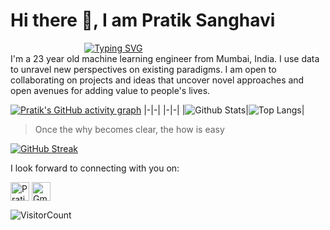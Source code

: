 # Hi there 👋, I am Pratik Sanghavi

&nbsp;&nbsp;&nbsp;&nbsp;&nbsp;&nbsp;&nbsp;&nbsp;&nbsp;&nbsp;&nbsp;&nbsp;&nbsp;&nbsp;&nbsp;&nbsp;&nbsp;&nbsp;&nbsp;&nbsp;&nbsp;&nbsp;&nbsp;&nbsp;&nbsp;&nbsp;&nbsp;&nbsp;&nbsp;&nbsp;[![Typing SVG](https://readme-typing-svg.herokuapp.com?color=%236cc644&center=true&vCenter=true&lines=Machine+Learning+Engineer;Fiddler+%F0%9F%8E%BB;Storyteller)](https://git.io/typing-svg)
<br>
I'm a 23 year old machine learning engineer from Mumbai, India. I use data to unravel new perspectives on existing paradigms. I am open to collaborating on projects and ideas that uncover novel approaches and open avenues for adding value to people's lives. 
<!--  View my resume **[here](./My_Documents/Pratik_Sanghavi_Resume.pdf)**! -->
[![Pratik's GitHub activity graph](https://activity-graph.herokuapp.com/graph?username=PratikSangh&theme=xcode)](https://git.io/PratikSangh)
|-|-|
|-|-|
|![Github Stats](https://github-readme-stats.vercel.app/api?username=PratikSangh&count_private=true&show_icons=true&include_all_commits=true)|![Top Langs](https://github-readme-stats.vercel.app/api/top-langs/?username=PratikSangh&hide=TeX&layout=compact)|
> Once the why becomes clear, the how is easy<br>

[![GitHub Streak](https://github-readme-streak-stats.herokuapp.com/?user=PratikSangh)](https://github.com/DenverCoder1/github-readme-streak-stats)

I look forward to connecting with you on:<br>
<p align="left">
<a href="https://www.linkedin.com/in/pratik-sanghavi-62a571154" target="blank"><img align="center" src="https://raw.githubusercontent.com/BEPb/BEPb/master/assets/linkedin.svg" alt="PratikSangh" height="30" width="30" /></a>
<a href="mailto:sanghavipratikr@gmail.com" target="blank"><img align="center" src="https://raw.githubusercontent.com/BEPb/BEPb/master/assets/gmail.svg" alt="Gmail" height="30" width="30" /></a>
</p>

![VisitorCount](https://profile-counter.glitch.me/{PratikSangh}/count.svg)
